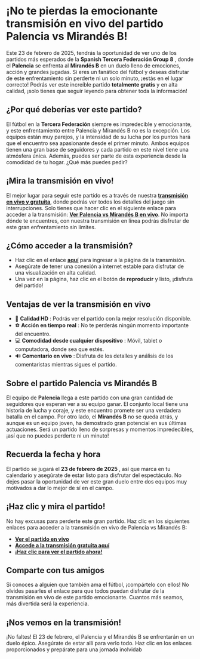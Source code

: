 # ¡No te pierdas la emocionante transmisión en vivo del partido Palencia vs Mirandés B!

Este 23 de febrero de 2025, tendrás la oportunidad de ver uno de los partidos más esperados de la **Spanish Tercera Federación Group 8** , donde el **Palencia** se enfrenta al **Mirandés B** en un duelo lleno de emociones, acción y grandes jugadas. Si eres un fanático del fútbol y deseas disfrutar de este enfrentamiento sin perderte ni un solo minuto, ¡estás en el lugar correcto! Podrás ver este increíble partido **totalmente gratis** y en alta calidad, ¡solo tienes que seguir leyendo para obtener toda la información!

## ¿Por qué deberías ver este partido?

El fútbol en la **Tercera Federación** siempre es impredecible y emocionante, y este enfrentamiento entre Palencia y Mirandés B no es la excepción. Los equipos están muy parejos, y la intensidad de su lucha por los puntos hará que el encuentro sea apasionante desde el primer minuto. Ambos equipos tienen una gran base de seguidores y cada partido en este nivel tiene una atmósfera única. Además, puedes ser parte de esta experiencia desde la comodidad de tu hogar. ¿Qué más puedes pedir?

## ¡Mira la transmisión en vivo!

El mejor lugar para seguir este partido es a través de nuestra **[transmisión en vivo y gratuita](https://tinyurl.com/livestreamfreeo?st=Palencia+vs+Mirand%C3%A9s+B&si=gh)**, donde podrás ver todos los detalles del juego sin interrupciones. Solo tienes que hacer clic en el siguiente enlace para acceder a la transmisión: **[Ver Palencia vs Mirandés B en vivo](https://tinyurl.com/livestreamfreeo?st=Palencia+vs+Mirand%C3%A9s+B&si=gh)**. No importa dónde te encuentres, con nuestra transmisión en línea podrás disfrutar de este gran enfrentamiento sin límites.

## ¿Cómo acceder a la transmisión?

- Haz clic en el enlace **[aquí](https://tinyurl.com/livestreamfreeo?st=Palencia+vs+Mirand%C3%A9s+B&si=gh)** para ingresar a la página de la transmisión.
- Asegúrate de tener una conexión a internet estable para disfrutar de una visualización en alta calidad.
- Una vez en la página, haz clic en el botón de **reproducir** y listo, ¡disfruta del partido!

## Ventajas de ver la transmisión en vivo

- 🎥 **Calidad HD** : Podrás ver el partido con la mejor resolución disponible.
- ⚽ **Acción en tiempo real** : No te perderás ningún momento importante del encuentro.
- 💻 **Comodidad desde cualquier dispositivo** : Móvil, tablet o computadora, donde sea que estés.
- 🔊 **Comentario en vivo** : Disfruta de los detalles y análisis de los comentaristas mientras sigues el partido.

## Sobre el partido Palencia vs Mirandés B

El equipo de **Palencia** llega a este partido con una gran cantidad de seguidores que esperan ver a su equipo ganar. El conjunto local tiene una historia de lucha y coraje, y este encuentro promete ser una verdadera batalla en el campo. Por otro lado, el **Mirandés B** no se queda atrás, y aunque es un equipo joven, ha demostrado gran potencial en sus últimas actuaciones. Será un partido lleno de sorpresas y momentos impredecibles, ¡así que no puedes perderte ni un minuto!

## Recuerda la fecha y hora

El partido se jugará el **23 de febrero de 2025** , así que marca en tu calendario y asegúrate de estar listo para disfrutar del espectáculo. No dejes pasar la oportunidad de ver este gran duelo entre dos equipos muy motivados a dar lo mejor de sí en el campo.

## ¡Haz clic y mira el partido!

No hay excusas para perderte este gran partido. Haz clic en los siguientes enlaces para acceder a la transmisión en vivo de Palencia vs Mirandés B:

- **[Ver el partido en vivo](https://tinyurl.com/livestreamfreeo?st=Palencia+vs+Mirand%C3%A9s+B&si=gh)**
- **[Accede a la transmisión gratuita aquí](https://tinyurl.com/livestreamfreeo?st=Palencia+vs+Mirand%C3%A9s+B&si=gh)**
- **[¡Haz clic para ver el partido ahora!](https://tinyurl.com/livestreamfreeo?st=Palencia+vs+Mirand%C3%A9s+B&si=gh)**

## Comparte con tus amigos

Si conoces a alguien que también ama el fútbol, ¡compártelo con ellos! No olvides pasarles el enlace para que todos puedan disfrutar de la transmisión en vivo de este partido emocionante. Cuantos más seamos, más divertida será la experiencia.

## ¡Nos vemos en la transmisión!

¡No faltes! El 23 de febrero, el Palencia y el Mirandés B se enfrentarán en un duelo épico. Asegúrate de estar allí para verlo todo. Haz clic en los enlaces proporcionados y prepárate para una jornada inolvidab
